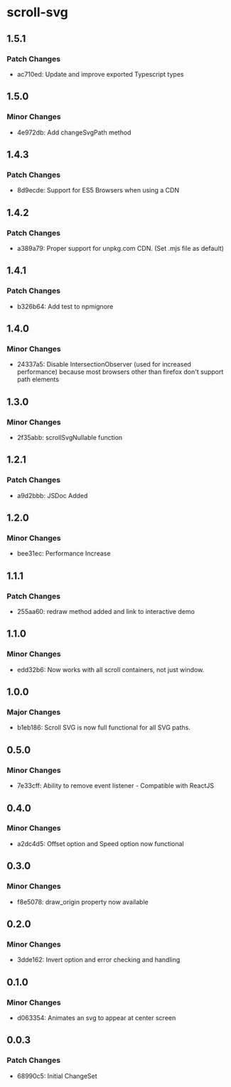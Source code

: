 # scroll-svg

## 1.5.1

### Patch Changes

- ac710ed: Update and improve exported Typescript types

## 1.5.0

### Minor Changes

- 4e972db: Add changeSvgPath method

## 1.4.3

### Patch Changes

- 8d9ecde: Support for ES5 Browsers when using a CDN

## 1.4.2

### Patch Changes

- a389a79: Proper support for unpkg.com CDN. (Set .mjs file as default)

## 1.4.1

### Patch Changes

- b326b64: Add test to npmignore

## 1.4.0

### Minor Changes

- 24337a5: Disable IntersectionObserver (used for increased performance) because most browsers other than firefox don't support path elements

## 1.3.0

### Minor Changes

- 2f35abb: scrollSvgNullable function

## 1.2.1

### Patch Changes

- a9d2bbb: JSDoc Added

## 1.2.0

### Minor Changes

- bee31ec: Performance Increase

## 1.1.1

### Patch Changes

- 255aa60: redraw method added and link to interactive demo

## 1.1.0

### Minor Changes

- edd32b6: Now works with all scroll containers, not just window.

## 1.0.0

### Major Changes

- b1eb186: Scroll SVG is now full functional for all SVG paths.

## 0.5.0

### Minor Changes

- 7e33cff: Ability to remove event listener - Compatible with ReactJS

## 0.4.0

### Minor Changes

- a2dc4d5: Offset option and Speed option now functional

## 0.3.0

### Minor Changes

- f8e5078: draw_origin property now available

## 0.2.0

### Minor Changes

- 3dde162: Invert option and error checking and handling

## 0.1.0

### Minor Changes

- d063354: Animates an svg to appear at center screen

## 0.0.3

### Patch Changes

- 68990c5: Initial ChangeSet
